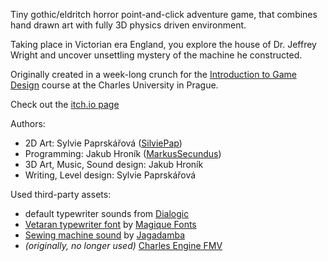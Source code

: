 
Tiny gothic/eldritch horror point-and-click adventure game, that combines hand drawn art with fully 3D physics driven environment.   
   
Taking place in Victorian era England, you explore the house of Dr. Jeffrey Wright and uncover unsettling mystery of the machine he constructed.

Originally created in a week-long crunch for the [Introduction to Game Design](https://gamedev.cuni.cz/study/courses-history/courses-2023-2024/) course at the Charles University in Prague.   

Check out the [itch.io page](https://markussecundus.itch.io/the-machine-of-dr-jeffrey-wright)

Authors:
 - 2D Art: Sylvie Paprskářová ([SilviePap](https://github.com/SilviePap))
 - Programming: Jakub Hroník ([MarkusSecundus](https://github.com/MarkusSecundus))
 - 3D Art, Music, Sound design: Jakub Hroník
 - Writing, Level design: Sylvie Paprskářová

Used third-party assets:
 - default typewriter sounds from [Dialogic](https://github.com/coppolaemilio/dialogic)
 - [Vetaran typewriter font](https://www.1001fonts.com/veteran-typewriter-font.html) by [Magique Fonts](https://www.1001fonts.com/users/magique/)
 - [Sewing machine sound](https://freesound.org/people/Jagadamba/sounds/257020/) by [Jagadamba](https://freesound.org/people/Jagadamba/)
 - *(originally, no longer used)* [Charles Engine FMV](https://charlesgames.net/charles-engine/)
